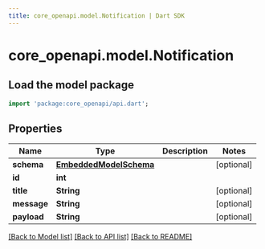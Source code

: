 ```yaml
---
title: core_openapi.model.Notification | Dart SDK
---
```


# core_openapi.model.Notification

## Load the model package
```dart
import 'package:core_openapi/api.dart';
```

## Properties
Name | Type | Description | Notes
------------ | ------------- | ------------- | -------------
**schema** | [**EmbeddedModelSchema**](EmbeddedModelSchema.md) |  | [optional] 
**id** | **int** |  | 
**title** | **String** |  | [optional] 
**message** | **String** |  | [optional] 
**payload** | **String** |  | [optional] 

[[Back to Model list]](../README.md#documentation-for-models) [[Back to API list]](../README.md#documentation-for-api-endpoints) [[Back to README]](../README.md)


